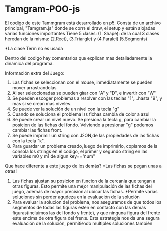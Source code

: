 # Tamgram-POO-js

El codigo de este Tammgram está desarrollado en p5.
Consta de un archivo principal, "Tamgram.js" donde se corre el draw, el setup y están alojadas varias funciones importantes
Tiene 5 clases:
(1. Shape): de la cual 3 clases heredan de la misma: (2.Rect), (3.Triangle) y (4.Paralel)
(5.Segments)

*La clase Term no es usada

Dentro del codigo hay comentarios que explican mas detalladamente la dinamica del programa.


Información extra del Juego:
1. Las fichas se seleccionan con el mouse, inmediatamente se pueden mover arrastrandolas
2. Al ser seleccionadas se pueden girar con "A" y "D", e invertir con "W"
3. Se pueden escoger problemas a resolver con las teclas "1",...hasta "9", y mas si se crean mas niveles.
4. Se puede ver la solución de un nivel con la tecla "g"
5. Cuando se soluciona el problema las fichas cambia de color a azul
6. Se puede crear un nivel nuevo. Se presiona la tecla g, para cambiar la posicion de las fichas del fondo. Volviendo a presionar "g" podemos cambiar las fichas front.
7. Se puede imprimir un string con JSON,de las propiedades de las fichas con la tecla "k".
8. Para guardar un problema creado, luego de imprimirlo, copiamos de la consola los strings en el codigo, el primer y segundo string en las variables m0 y m1 de algun key=="num"

Que hace diferente a este juego de los demás?
*Las fichas se pegan unas a otras!
1. Las fichas ajustan su posicion en funcion de la cercania que tengan a otras figuras. Esto permite una mejor manipulación de las fichas del juego, además de mayor precision al ubicar las fichas. 
*Permite varias soluciones sin perder agudeza en la evaluación de la solución
2. Para evaluar la solucion del problema, nos aseguramos de que todos los segmentos de todas las figuras esten en contacto con las demas figuras(incluimos las del fondo y frente), y que ninguna figura del frente este encima de otra figura del frente. Esta estrategia nos da una segura evaluación de la solución, permitiendo multiples soluciones también








